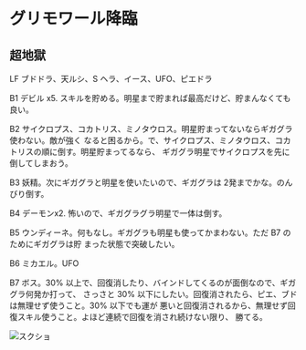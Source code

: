 # グリモワール降臨

## 超地獄

LF ブドドラ、天ルシ、S ヘラ、イース、UFO、ピエドラ

B1 デビル x5. スキルを貯める。明星まで貯まれば最高だけど、貯まんなくても良い。

B2 サイクロプス、コカトリス、ミノタウロス。明星貯まってないならギガグラ使わない。敵が強く
なると困るから。で、サイクロプス、ミノタウロス、コカトリスの順に倒す。明星貯まってるなら、
ギガグラ明星でサイクロプスを先に倒してしまおう。

B3 妖精。次にギガグラと明星を使いたいので、ギガグラは 2発までかな。のんびり倒す。

B4 デーモンx2. 怖いので、ギガグラグラ明星で一体は倒す。

B5 ウンディーネ。何もなし。ギガグラも明星も使ってかまわない。ただ B7 のためにギガグラは貯
まった状態で突破したい。

B6 ミカエル。UFO

B7 ボス。30% 以上で、回復消したり、バインドしてくるのが面倒なので、ギガグラ何発か打って、
さっさと 30% 以下にしたい。回復消されたら、ピエ、ブドは無理せず使うこと。30% 以下でも運が
悪いと回復消されるから、無理せず回復スキル使うこと。よほど連続で回復を消され続けない限り、
勝てる。

![スクショ](http://i.imgur.com/XSCgK5rl.jpg)

<!-- vim: set tw=90 filetype=markdown : -->


